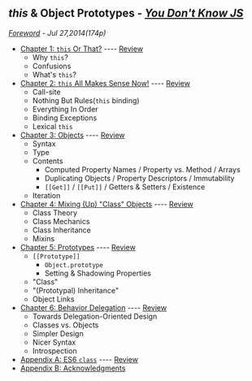 ## *this* & Object Prototypes - *[You Don't Know JS](https://github.com/kiyounglee/You-Dont-Know-JS/blob/master/README2.md)*
*[Foreword](forword.md) - Jul 27,2014(174p)*
* [Chapter 1: `this` Or That?](ch1.md) ---- [Review](ch1.md#review-tldr)
	* Why `this`?
	* Confusions
	* What's `this`?
* [Chapter 2: `this` All Makes Sense Now!](ch2.md) ---- [Review](ch2.md#review-tldr)
	* Call-site
	* Nothing But Rules(`this` binding)
	* Everything In Order
	* Binding Exceptions
	* Lexical `this`
* [Chapter 3: Objects](ch3.md) ---- [Review](ch3.md#review-tldr)
	* Syntax
	* Type
	* Contents
		* Computed Property Names / Property vs. Method / Arrays
		* Duplicating Objects / Property Descriptors / Immutability
		* `[[Get]]` / `[[Put]]` / Getters & Setters / Existence
	* Iteration
* [Chapter 4: Mixing (Up) "Class" Objects](ch4.md) ---- [Review](ch4.md#review-tldr)
	* Class Theory
	* Class Mechanics
	* Class Inheritance
	* Mixins
* [Chapter 5: Prototypes](ch5.md) ---- [Review](ch5.md#review-tldr)
	* `[[Prototype]]`
		* `Object.prototype`
		* Setting & Shadowing Properties
	* "Class"
	* "(Prototypal) Inheritance"
	* Object Links
* [Chapter 6: Behavior Delegation](ch6.md) ---- [Review](ch6.md#review-tldr)
	* Towards Delegation-Oriented Design
	* Classes vs. Objects
	* Simpler Design
	* Nicer Syntax
	* Introspection
* [Appendix A: ES6 `class`](apA.md) ---- [Review](apA.md#review-tldr)
* [Appendix B: Acknowledgments](apB.md)

